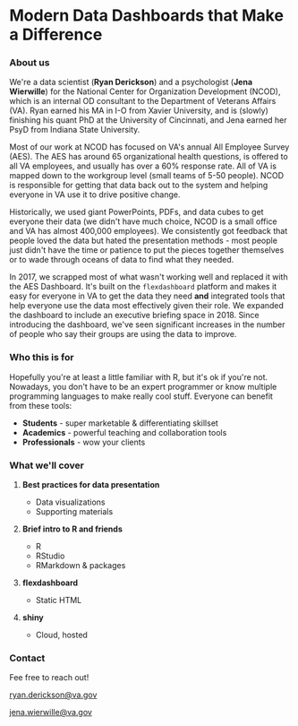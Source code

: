 # Modern Data Dashboards that Make a Difference

### About us

We're a data scientist (**Ryan Derickson**) and a psychologist (**Jena Wierwille**) for the National Center for Organization Development (NCOD), which is an internal OD consultant to the Department of Veterans Affairs (VA). Ryan earned his MA in I-O from Xavier University, and is (slowly) finishing his quant PhD at the University of Cincinnati, and Jena earned her PsyD from Indiana State University. 

Most of our work at NCOD has focused on VA's annual All Employee Survey (AES). The AES has around 65 organizational health questions, is offered to all VA employees, and usually has over a 60% response rate. All of VA is mapped down to the workgroup level (small teams of 5-50 people). NCOD is responsible for getting that data back out to the system and helping everyone in VA use it to drive positive change.  

Historically, we used giant PowerPoints, PDFs, and data cubes to get everyone their data (we didn't have much choice, NCOD is a small office and VA has almost 400,000 employees). We consistently got feedback that people loved the data but hated the presentation methods - most people just didn't have the time or patience to put the pieces together themselves or to wade through oceans of data to find what they needed. 

In 2017, we scrapped most of what wasn't working well and replaced it with the AES Dashboard. It's built on the ```flexdashboard``` platform and makes it easy for everyone in VA to get the data they need **and** integrated tools that help everyone use the data most effectively given their role. We expanded the dashboard to include an executive briefing space in 2018. Since introducing the dashboard, we've seen significant increases in the number of people who say their groups are using the data to improve.  





### Who this is for

Hopefully you're at least a little familiar with R, but it's ok if you're not. Nowadays, you don't have to be an expert programmer or know multiple programming languages to make really cool stuff. Everyone can benefit from these tools: 

- **Students** - super marketable & differentiating skillset  
- **Academics** - powerful teaching and collaboration tools  
- **Professionals** - wow your clients 





### What we'll cover

1. **Best practices for data presentation**
    - Data visualizations
    - Supporting materials

2. **Brief intro to R and friends**
    - R
    - RStudio
    - RMarkdown & packages

3. **flexdashboard**
    - Static HTML

4. **shiny**
    - Cloud, hosted  
    
    
### Contact

Fee free to reach out! <br>

ryan.derickson@va.gov  

jena.wierwille@va.gov
    










